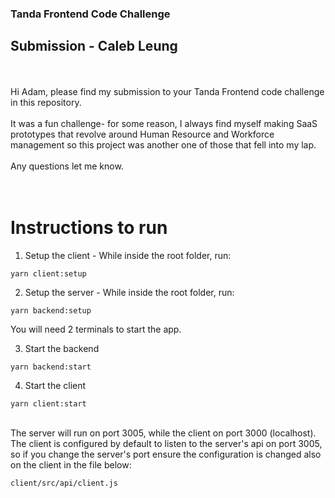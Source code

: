 ### Tanda Frontend Code Challenge

## Submission - Caleb Leung

<br/>
<br/>
Hi Adam, please find my submission to your Tanda Frontend code challenge in this repository. 
<br/>
<br/>
It was a fun challenge- for some reason, I always find myself making SaaS prototypes that revolve around Human Resource and Workforce management so this project was another one of those that fell into my lap.
<br/>
<br/>
Any questions let me know.
<br/>
<br/>
<br/>

# Instructions to run

1. Setup the client - While inside the root folder, run:
```
yarn client:setup
```

2. Setup the server - While inside the root folder, run:
```
yarn backend:setup
```

You will need 2 terminals to start the app. 

3. Start the backend
```
yarn backend:start
```
4. Start the client
```
yarn client:start
```

<br/>
The server will run on port 3005, while the client on port 3000 (localhost). The client is configured by default to listen to the server's api on port 3005, so if you change the server's port ensure the configuration is changed also on the client in the file below: 

`
client/src/api/client.js
`



